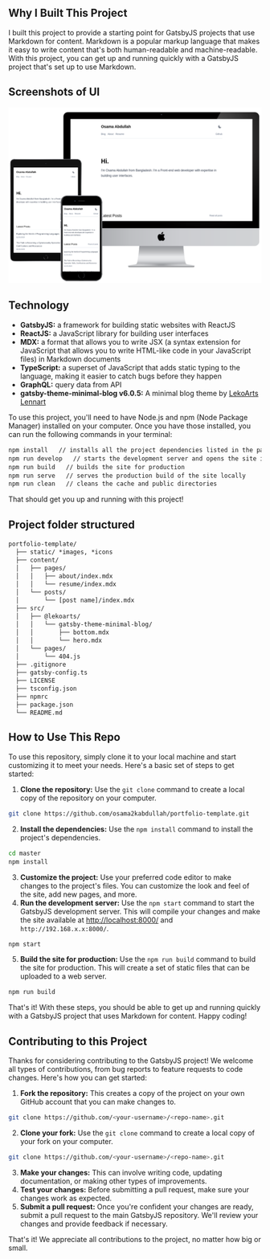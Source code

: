 ## Why I Built This Project

I built this project to provide a starting point for GatsbyJS projects that use Markdown for content. Markdown is a popular markup language that makes it easy to write content that's both human-readable and machine-readable. With this project, you can get up and running quickly with a GatsbyJS project that's set up to use Markdown.

## Screenshots of UI

![image](./static/3-devices-black.png)

## Technology

- **GatsbyJS:** a framework for building static websites with ReactJS
- **ReactJS:** a JavaScript library for building user interfaces
- **MDX:** a format that allows you to write JSX (a syntax extension for JavaScript that allows you to write HTML-like code in your JavaScript files) in Markdown documents
- **TypeScript:** a superset of JavaScript that adds static typing to the language, making it easier to catch bugs before they happen
- **GraphQL:** query data from API
- **gatsby-theme-minimal-blog v6.0.5:** A minimal blog theme by [LekoArts Lennart](https://github.com/LekoArts/gatsby-starter-minimal-blog)

To use this project, you'll need to have Node.js and npm (Node Package Manager) installed on your computer. Once you have those installed, you can run the following commands in your terminal:

```bash
npm install   // installs all the project dependencies listed in the package.json file
npm run develop   // starts the development server and opens the site in your browser
npm run build   // builds the site for production
npm run serve   // serves the production build of the site locally
npm run clean   // cleans the cache and public directories
```
That should get you up and running with this project!

## Project folder structured
```
portfolio-template/
  ├── static/ *images, *icons
  ├── content/
  │   ├── pages/
  │   │   ├── about/index.mdx
  │   │   └── resume/index.mdx
  │   └── posts/
  │       └── [post name]/index.mdx
  ├── src/
  │   ├── @lekoarts/
  │   │   └── gatsby-theme-minimal-blog/
  │   │       ├── bottom.mdx 
  │   │       └── hero.mdx
  │   └── pages/
  │       └── 404.js
  ├── .gitignore
  ├── gatsby-config.ts
  ├── LICENSE
  ├── tsconfig.json
  ├── npmrc
  ├── package.json
  └── README.md
```

## How to Use This Repo

To use this repository, simply clone it to your local machine and start customizing it to meet your needs. Here's a basic set of steps to get started:

1. **Clone the repository:** Use the `git clone` command to create a local copy of the repository on your computer.

```bash
git clone https://github.com/osama2kabdullah/portfolio-template.git
```

2. **Install the dependencies:** Use the `npm install` command to install the project's dependencies.

```bash
cd master
npm install
```

3. **Customize the project:** Use your preferred code editor to make changes to the project's files. You can customize the look and feel of the site, add new pages, and more.
4. **Run the development server:** Use the `npm start` command to start the GatsbyJS development server. This will compile your changes and make the site available at [http://localhost:8000/](http://localhost:8000/) and `http://192.168.x.x:8000/`.

```bash
npm start
```

5. **Build the site for production:** Use the `npm run build` command to build the site for production. This will create a set of static files that can be uploaded to a web server.

```bash
npm run build
```

That's it! With these steps, you should be able to get up and running quickly with a GatsbyJS project that uses Markdown for content. Happy coding!

## Contributing to this Project

Thanks for considering contributing to the GatsbyJS project! We welcome all types of contributions, from bug reports to feature requests to code changes. Here's how you can get started:

1. **Fork the repository:** This creates a copy of the project on your own GitHub account that you can make changes to.

```bash
git clone https://github.com/<your-username>/<repo-name>.git
```

2. **Clone your fork:** Use the `git clone` command to create a local copy of your fork on your computer.

```bash
git clone https://github.com/<your-username>/<repo-name>.git
```

3. **Make your changes:** This can involve writing code, updating documentation, or making other types of improvements.
4. **Test your changes:** Before submitting a pull request, make sure your changes work as expected.
5. **Submit a pull request:** Once you're confident your changes are ready, submit a pull request to the main GatsbyJS repository. We'll review your changes and provide feedback if necessary.

That's it! We appreciate all contributions to the project, no matter how big or small.
